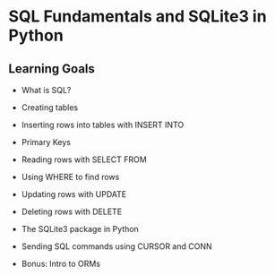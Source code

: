# SQL Fundamentals and SQLite3 in Python

## Learning Goals

- What is SQL?

- Creating tables

- Inserting rows into tables with INSERT INTO

- Primary Keys

- Reading rows with SELECT FROM

- Using WHERE to find rows

- Updating rows with UPDATE

- Deleting rows with DELETE

- The SQLite3 package in Python

- Sending SQL commands using CURSOR and CONN

- Bonus: Intro to ORMs
